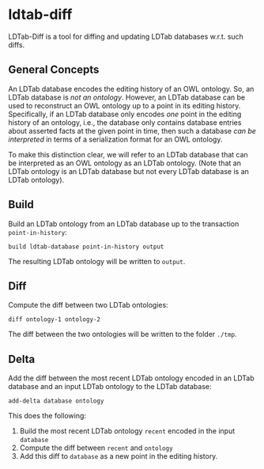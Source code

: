 # ldtab-diff

LDTab-Diff is a tool for diffing and updating LDTab databases w.r.t. such diffs.

## General Concepts

An LDTab database encodes the editing history of an OWL ontology.
So, an LDTab database is *not an ontology*.
However, an LDTab database can be used to reconstruct an OWL ontology up to a point in its editing history.
Specifically, if an LDTab database only encodes *one* point in the editing history of an ontology,
i.e., the database only contains database entries about asserted facts at the given point in time,
then such a database *can be interpreted* in terms of a serialization format for an OWL ontology.

To make this distinction clear, we will refer to an LDTab database that can be interpreted as an OWL ontology as an LDTab ontology.
(Note that an LDTab ontology is an LDTab database but not every LDTab database is an LDTab ontology).

## Build

Build an LDTab ontology from an LDTab database up to the transaction `point-in-history`:

`build ldtab-database point-in-history output`

The resulting LDTab ontology will be written to `output`.

## Diff

Compute the diff between two LDTab ontologies:

`diff ontology-1 ontology-2`

The diff between the two ontologies will be written to the folder `./tmp`.

## Delta

Add the diff between the most recent LDTab ontology encoded in an LDTab database and an input LDTab ontology
to the LDTab database:

`add-delta database ontology`

This does the following:
1. Build the most recent LDTab ontology `recent` encoded in the input `database`
2. Compute the diff between `recent` and `ontology`
3. Add this diff to `database` as a new point in the editing history.
